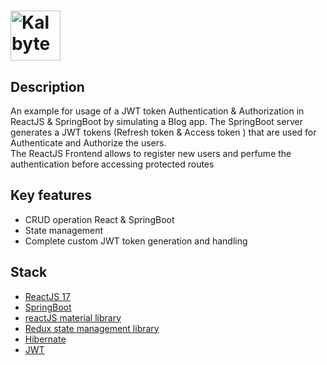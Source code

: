 # <a href='https://www.kalbytes.de/'><img src='https://www.kalbytes.de/static/logo-87a2a41907a1690d5870fed0f7f22944.svg' height='80' alt='Kalbytes Logo' aria-label='https://www.kalbytes.de' /></a>

## Description

An example for usage of a JWT token Authentication & Authorization in ReactJS & SpringBoot by simulating a Blog app.
The SpringBoot server generates a JWT tokens (Refresh token & Access token ) that are used for Authenticate and Authorize the users.  
The ReactJS Frontend allows to register new users and perfume the authentication before accessing protected routes

## Key features 


* CRUD operation React & SpringBoot
* State management
* Complete custom JWT token generation and handling

## Stack 

* [ReactJS 17](https://reactjs.org/)
* [SpringBoot](https://spring.io/projects/spring-boot)
* [reactJS material library](https://mui.com/)
* [Redux state management library](https://redux.js.org/)
* [Hibernate](https://hibernate.org/)
* [JWT](https://jwt.io/)
